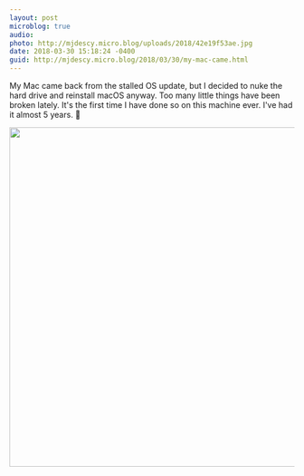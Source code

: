 ```yaml
---
layout: post
microblog: true
audio: 
photo: http://mjdescy.micro.blog/uploads/2018/42e19f53ae.jpg
date: 2018-03-30 15:18:24 -0400
guid: http://mjdescy.micro.blog/2018/03/30/my-mac-came.html
---
```

My Mac came back from the stalled OS update, but I decided to nuke the hard drive and reinstall macOS anyway. Too many little things have been broken lately. It's the first time I have done so on this machine ever. I've had it almost 5 years. 🤞 

<img src="http://mjdescy.micro.blog/uploads/2018/42e19f53ae.jpg" width="600" height="599" />
